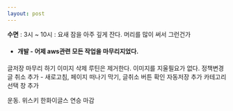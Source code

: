 ```yaml
---
layout: post
---
```

**수면** : 3시 ~ 10시 : 요새 잠을 아주 깊게 잔다. 머리를 많이 써서 그런건가
* #### 개발 - 어제 aws관련 모든 작업을 마무리지었다.
글저장 마무리 하기
이미지 삭제 루틴은 제거한다. 이미지를 지울필요가 없다. 정책변경
글 취소 추가 - 새로고침, 페이지 떠나기 막기, 글취소 버튼 확인
자동저장 추가
카테고리 선택 창 추가

운동. 위스키
한화이글스 연승 마감